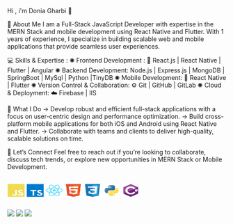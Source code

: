Hi , i'm Donia Gharbi 👋

👋 About Me
I am a Full-Stack JavaScript Developer with expertise in the MERN Stack and mobile development using React Native and Flutter. With 1 years of experience, I specialize in building scalable web and mobile applications that provide seamless user experiences.

💻 Skills & Expertise : 
 ✺ Frontend Development : 🔧 React.js | React Native | Flutter | Angular
 ✺ Backend Development: Node.js | Express.js | MongoDB | SpringBoot | MySql | Python |TinyDB
 ✺ Mobile Development: 📱 React Native | Flutter
 ✺ Version Control & Collaboration: ⚙️ Git | GitHub | GitLab
 ✺ Cloud & Deployment: ☁️ Firebase | IIS

🚀 What I Do
→ Develop robust and efficient full-stack applications with a focus on user-centric design and performance optimization.
→ Build cross-platform mobile applications for both iOS and Android using React Native and Flutter.
→ Collaborate with teams and clients to deliver high-quality, scalable solutions on time.

🤝 Let’s Connect
Feel free to reach out if you’re looking to collaborate, discuss tech trends, or explore new opportunities in MERN Stack or Mobile Development.

<div style="display: inline_block"><br>
  <img align="center" alt="Rafa-Js" height="30" width="40" src="https://raw.githubusercontent.com/devicons/devicon/master/icons/javascript/javascript-plain.svg">
  <img align="center" alt="Rafa-Ts" height="30" width="40" src="https://raw.githubusercontent.com/devicons/devicon/master/icons/typescript/typescript-plain.svg">
  <img align="center" alt="Rafa-React" height="30" width="40" src="https://raw.githubusercontent.com/devicons/devicon/master/icons/react/react-original.svg">
  <img align="center" alt="Rafa-HTML" height="30" width="40" src="https://raw.githubusercontent.com/devicons/devicon/master/icons/html5/html5-original.svg">
  <img align="center" alt="Rafa-CSS" height="30" width="40" src="https://raw.githubusercontent.com/devicons/devicon/master/icons/css3/css3-original.svg">
  <img align="center" alt="Rafa-Python" height="30" width="40" src="https://raw.githubusercontent.com/devicons/devicon/master/icons/python/python-original.svg">
  <img align="center" alt="Rafa-Csharp" height="30" width="40" src="https://raw.githubusercontent.com/devicons/devicon/master/icons/csharp/csharp-original.svg">
</div>
  
  ##
 
<div> 
  <a href="https://instagram.com/donies_gharbi" target="_blank"><img src="https://img.shields.io/badge/-Instagram-%23E4405F?style=for-the-badge&logo=instagram&logoColor=white" target="_blank"></a>
  <a href = "mailto:doniagharbi141@gmail.com"><img src="https://img.shields.io/badge/-Gmail-%23333?style=for-the-badge&logo=gmail&logoColor=white" target="_blank"></a>
  <a href="https://www.linkedin.com/in/donia-gharbi-a2b3671b9" target="_blank"><img src="https://img.shields.io/badge/-LinkedIn-%230077B5?style=for-the-badge&logo=linkedin&logoColor=white" target="_blank"></a> 
  
</div>
